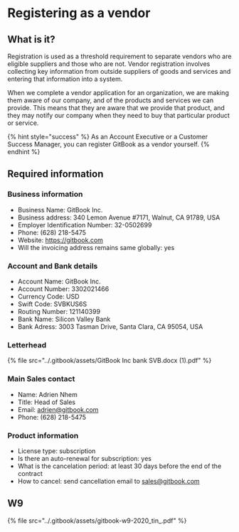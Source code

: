 # Registering as a vendor

## What is it?

Registration is used as a threshold requirement to separate vendors who are eligible suppliers and those who are not. Vendor registration involves collecting key information from outside suppliers of goods and services and entering that information into a system.

When we complete a vendor application for an organization, we are making them aware of our company, and of the products and services we can provide. This means that they are aware that we provide that product, and they may notify our company when they need to buy that particular product or service.

{% hint style="success" %}
As an Account Executive or a Customer Success Manager, you can register GitBook as a vendor yourself.&#x20;
{% endhint %}

## Required information

### Business information

* Business Name: GitBook Inc.
* Business address: 340 Lemon Avenue #7171, Walnut, CA 91789, USA
* Employer Identification Number: 32-0502699
* Phone: (628) 218-5475
* Website: https://gitbook.com
* Will the invoicing address remains same globally: yes

### Account and Bank details

* Account Name: GitBook Inc.&#x20;
* Account Number: 3302021466
* Currency Code: USD
* Swift Code: SVBKUS6S
* Routing Number: 121140399
* Bank Name: Silicon Valley Bank
* Bank Adress: 3003 Tasman Drive, Santa Clara, CA 95054, USA

### Letterhead

{% file src="../.gitbook/assets/GitBook Inc bank SVB.docx (1).pdf" %}

### Main Sales contact

* Name: Adrien Nhem
* Title: Head of Sales
* Email: adrien@gitbook.com
* Phone: (628) 218-5475

### Product information

* License type: subscription
* Is there an auto-renewal for subscription: yes
* What is the cancelation period: at least 30 days before the end of the contract
* How to cancel: send cancellation email to sales@gitbook.com

## W9

{% file src="../.gitbook/assets/gitbook-w9-2020_tin_.pdf" %}
